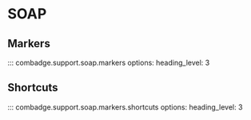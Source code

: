 # SOAP

## Markers

::: combadge.support.soap.markers
    options:
      heading_level: 3

## Shortcuts

::: combadge.support.soap.markers.shortcuts
    options:
      heading_level: 3
